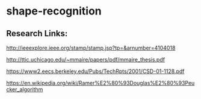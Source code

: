 # shape-recognition

## Research Links:
http://ieeexplore.ieee.org/stamp/stamp.jsp?tp=&arnumber=4104018

http://ttic.uchicago.edu/~mmaire/papers/pdf/mmaire_thesis.pdf

https://www2.eecs.berkeley.edu/Pubs/TechRpts/2001/CSD-01-1128.pdf

https://en.wikipedia.org/wiki/Ramer%E2%80%93Douglas%E2%80%93Peucker_algorithm
